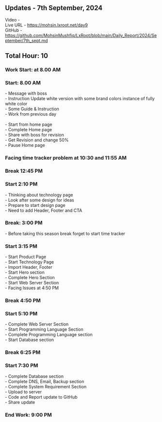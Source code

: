 <h2>Updates - 7th September, 2024</h2>

Video - </br>
Live URL - https://mohsin.lxroot.net/day9 </br>
GitHub - https://github.com/MohsinMushfiq/LxRoot/blob/main/Daily_Report/2024/September/7th_sept.md

<h2>Total Hour: 10</h2>
<h3>Work Start: at 8.00 AM</h3>

<h3>Start: 8.00 AM</h3>
- Message with boss </br>
- Instruction Update white version with some brand colors instance of fully white color </br>
- Some Guide & Instruction </br>
- Work from previous day </br>
 </br>
- Start from home page </br>
- Complete Home page </br>
- Share with boss for revision </br>
- Get Revision and change 50% </br>
- Pause Home page

<h3>Facing time tracker problem at 10:30 and 11:55 AM</h3>

<h3>Break 12:45 PM</h3>

<h3>Start 2:10 PM</h3>
- Thinking about technology page </br>
- Look after some design for ideas </br>
- Prepare to start design page </br>
- Need to add Header, Footer and CTA

<h3>Break: 3:00 PM</h3>
- Before taking this season break forget to start time tracker

<h3>Start 3:15 PM</h3>
- Start Product Page </br>
- Start Technology Page </br>
- Import Header, Footer </br>
- Start Hero section </br>
- Complete Hero Section </br>
- Start Web Server Section </br>
- Facing Issues at 4:50 PM

<h3>Break 4:50 PM</h3>

<h3>Start 5:10 PM</h3>
- Complete Web Server Section </br>
- Start Programming Language Section </br>
- Complete Programming Language section </br>
- Start Database section

<h3>Break 6:25 PM</h3>

<h3>Start 7:30 PM</h3>
- Complete Database section </br>
- Complete DNS, Email, Backup section </br>
- Complete System Requirement Section </br>
- Upload to server </br>
- Code and Report update to GitHub </br>
- Share update

<h3>End Work: 9:00 PM</h3>
